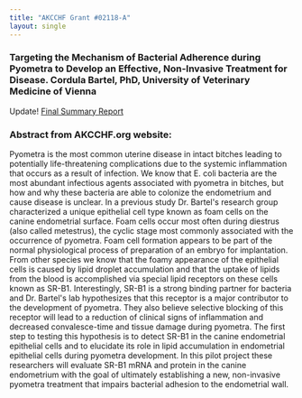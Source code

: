 ```yaml
---
title: "AKCCHF Grant #02118-A"
layout: single
---
```


### Targeting the Mechanism of Bacterial Adherence during Pyometra to Develop an Effective, Non-Invasive Treatment for Disease. Cordula Bartel, PhD, University of Veterinary Medicine of Vienna

Update! [Final Summary Report](</files/AKCCHF 02118A FINAL Summary.pdf>)

### Abstract from AKCCHF.org website:

Pyometra is the most common uterine disease in intact bitches leading to potentially life-threatening complications due to the systemic inflammation that occurs as a result of infection. We know that E. coli bacteria are the most abundant infectious agents associated with pyometra in bitches, but how and why these bacteria are able to colonize the endometrium and cause disease is unclear. In a previous study Dr. Bartel's research group characterized a unique epithelial cell type known as foam cells on the canine endometrial surface. Foam cells occur most often during diestrus (also called metestrus), the cyclic stage most commonly associated with the occurrence of pyometra. Foam cell formation appears to be part of the normal physiological process of preparation of an embryo for implantation. From other species we know that the foamy appearance of the epithelial cells is caused by lipid droplet accumulation and that the uptake of lipids from the blood is accomplished via special lipid receptors on these cells known as SR-B1. Interestingly, SR-B1 is a strong binding partner for bacteria and Dr. Bartel's lab hypothesizes that this receptor is a major contributor to the development of pyometra. They also believe selective blocking of this receptor will lead to a reduction of clinical signs of inflammation and decreased convalesce-time and tissue damage during pyometra. The first step to testing this hypothesis is to detect SR-B1 in the canine endometrial epithelial cells and to elucidate its role in lipid accumulation in endometrial epithelial cells during pyometra development. In this pilot project these researchers will evaluate SR-B1 mRNA and protein in the canine endometrium with the goal of ultimately establishing a new, non-invasive pyometra treatment that impairs bacterial adhesion to the endometrial wall.
